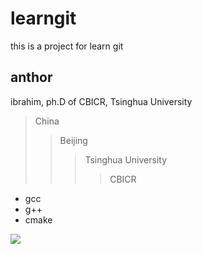 # learngit

this is a project for learn git

## anthor

ibrahim, ph.D of  CBICR, Tsinghua University
>China
>>Beijing
>>>Tsinghua University
>>>>CBICR

* gcc
* g++
* cmake

![](https://github.com/IbrahimYang/learngit/tree/master/image/test_image.jpg)
